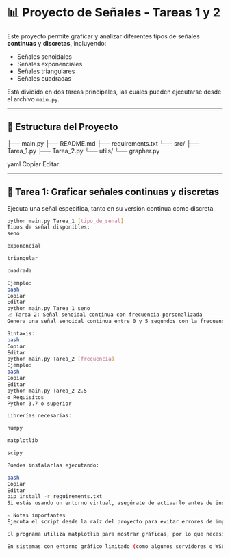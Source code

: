# 📊 Proyecto de Señales - Tareas 1 y 2

Este proyecto permite graficar y analizar diferentes tipos de señales **continuas** y **discretas**, incluyendo:

- Señales senoidales
- Señales exponenciales
- Señales triangulares
- Señales cuadradas

Está dividido en dos tareas principales, las cuales pueden ejecutarse desde el archivo `main.py`.

---

## 📁 Estructura del Proyecto

├── main.py
├── README.md
├── requirements.txt
└── src/
├── Tarea_1.py
├── Tarea_2.py
└── utils/
└── grapher.py

yaml
Copiar
Editar

---

## 🧠 Tarea 1: Graficar señales continuas y discretas

Ejecuta una señal específica, tanto en su versión continua como discreta.

```bash
python main.py Tarea_1 [tipo_de_senal]
Tipos de señal disponibles:
seno

exponencial

triangular

cuadrada

Ejemplo:
bash
Copiar
Editar
python main.py Tarea_1 seno
📈 Tarea 2: Señal senoidal continua con frecuencia personalizada
Genera una señal senoidal continua entre 0 y 5 segundos con la frecuencia que indiques.

Sintaxis:
bash
Copiar
Editar
python main.py Tarea_2 [frecuencia]
Ejemplo:
bash
Copiar
Editar
python main.py Tarea_2 2.5
⚙️ Requisitos
Python 3.7 o superior

Librerías necesarias:

numpy

matplotlib

scipy

Puedes instalarlas ejecutando:

bash
Copiar
Editar
pip install -r requirements.txt
Si estás usando un entorno virtual, asegúrate de activarlo antes de instalar los paquetes o ejecutar el script.

⚠️ Notas importantes
Ejecuta el script desde la raíz del proyecto para evitar errores de importación.

El programa utiliza matplotlib para mostrar gráficas, por lo que necesita acceso a una interfaz gráfica.

En sistemas con entorno gráfico limitado (como algunos servidores o WSL), puede ser necesario configurar el entorno adecuadamente para mostrar las ventanas de las gráficas.